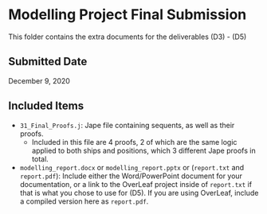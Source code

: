# Modelling Project Final Submission

This folder contains the extra documents for the deliverables (D3) - (D5)

## Submitted Date

December 9, 2020

## Included Items

* `31_Final_Proofs.j`: Jape file containing sequents, as well as their proofs.
  - Included in this file are 4 proofs, 2 of which are the same logic applied to both ships and positions, which 3 different Jape proofs in total.
* `modelling_report.docx` or `modelling_report.pptx` or (`report.txt` and `report.pdf`): Include either the Word/PowerPoint document for your documentation, or a link to the OverLeaf project inside of `report.txt` if that is what you chose to use for (D5). If you are using OverLeaf, include a compiled version here as `report.pdf`.
